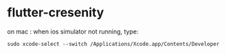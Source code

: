 # flutter-cresenity


on mac : when ios simulator not running, type:

`sudo xcode-select --switch /Applications/Xcode.app/Contents/Developer`

